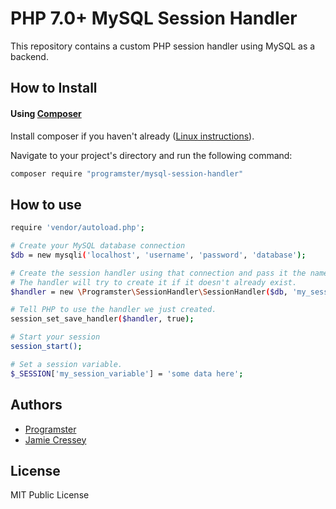 # PHP 7.0+ MySQL Session Handler

This repository contains a custom PHP session handler using MySQL as a backend. 

## How to Install

#### Using [Composer](http://getcomposer.org/)

Install composer if you haven't already ([Linux instructions](http://blog.programster.org/ubuntu-install-composer)).

Navigate to your project's directory and run the following command:
    
```bash
composer require "programster/mysql-session-handler"
```

## How to use

```sh
require 'vendor/autoload.php';

# Create your MySQL database connection
$db = new mysqli('localhost', 'username', 'password', 'database');

# Create the session handler using that connection and pass it the name of the table
# The handler will try to create it if it doesn't already exist.
$handler = new \Programster\SessionHandler\SessionHandler($db, 'my_sessions_table');

# Tell PHP to use the handler we just created.
session_set_save_handler($handler, true);

# Start your session
session_start();

# Set a session variable.
$_SESSION['my_session_variable'] = 'some data here';

```

## Authors

* [Programster](https://github.com/Programster)
* [Jamie Cressey](https://github.com/JamieCressey)

## License

MIT Public License
